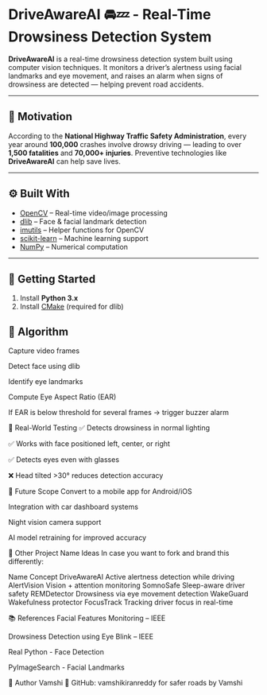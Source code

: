 # DriveAwareAI 🚘💤 - Real-Time Drowsiness Detection System

**DriveAwareAI** is a real-time drowsiness detection system built using computer vision techniques. It monitors a driver’s alertness using facial landmarks and eye movement, and raises an alarm when signs of drowsiness are detected — helping prevent road accidents.

---

## 🧠 Motivation 

According to the **National Highway Traffic Safety Administration**, every year around **100,000** crashes involve drowsy driving — leading to over **1,500 fatalities** and **70,000+ injuries**. Preventive technologies like **DriveAwareAI** can help save lives.

---

## ⚙️ Built With

- [OpenCV](https://opencv.org/) – Real-time video/image processing
- [dlib](http://dlib.net/) – Face & facial landmark detection
- [imutils](https://github.com/jrosebr1/imutils) – Helper functions for OpenCV
- [scikit-learn](https://scikit-learn.org/) – Machine learning support
- [NumPy](https://numpy.org/) – Numerical computation

---

## 🚀 Getting Started

1. Install **Python 3.x**
2. Install [CMake](https://cmake.org/download/) (required for dlib)


## 🧠 Algorithm
Capture video frames

Detect face using dlib

Identify eye landmarks

Compute Eye Aspect Ratio (EAR)

If EAR is below threshold for several frames → trigger buzzer alarm

🧪 Real-World Testing
✅ Detects drowsiness in normal lighting

✅ Works with face positioned left, center, or right

✅ Detects eyes even with glasses

❌ Head tilted >30° reduces detection accuracy

📱 Future Scope
Convert to a mobile app for Android/iOS

Integration with car dashboard systems

Night vision camera support

AI model retraining for improved accuracy

📌 Other Project Name Ideas
In case you want to fork and brand this differently:

Name	Concept
DriveAwareAI	Active alertness detection while driving
AlertVision	Vision + attention monitoring
SomnoSafe	Sleep-aware driver safety
REMDetector	Drowsiness via eye movement detection
WakeGuard	Wakefulness protector
FocusTrack	Tracking driver focus in real-time

📚 References
Facial Features Monitoring – IEEE

Drowsiness Detection using Eye Blink – IEEE

Real Python - Face Detection

PyImageSearch - Facial Landmarks

👤 Author
Vamshi
📍 GitHub: vamshikiranreddy
 for safer roads by Vamshi
